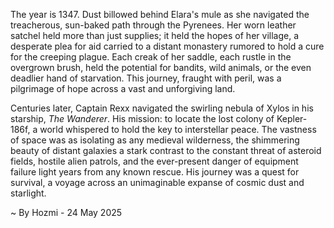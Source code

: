 
The year is 1347.  Dust billowed behind Elara's mule as she navigated the treacherous, sun-baked path through the Pyrenees.  Her worn leather satchel held more than just supplies; it held the hopes of her village, a desperate plea for aid carried to a distant monastery rumored to hold a cure for the creeping plague.  Each creak of her saddle, each rustle in the overgrown brush, held the potential for bandits, wild animals, or the even deadlier hand of starvation.  This journey, fraught with peril, was a pilgrimage of hope across a vast and unforgiving land.

Centuries later, Captain Rexx navigated the swirling nebula of Xylos in his starship, *The Wanderer*.  His mission: to locate the lost colony of Kepler-186f, a world whispered to hold the key to interstellar peace.  The vastness of space was as isolating as any medieval wilderness, the shimmering beauty of distant galaxies a stark contrast to the constant threat of asteroid fields, hostile alien patrols, and the ever-present danger of equipment failure light years from any known rescue.  His journey was a quest for survival, a voyage across an unimaginable expanse of cosmic dust and starlight.

~ By Hozmi - 24 May 2025
